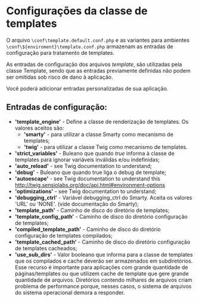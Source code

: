 # Configurações da classe de templates

O arquivo `\conf\template.default.conf.php` e as variantes para ambientes
`\conf\${enviroment}\template.conf.php` armazenam as entradas de configuração
para tratamento de templates.

As entradas de configuração dos arquivos *template*, são utilizadas pela classe
Template, sendo que as entradas previamente definidas não podem ser omitidas sob
risco de dano à aplicação.

Você poderá adicionar entradas personalizadas de sua aplicação.

## Entradas de configuração:

-   **'template_engine'** - Define a classe de renderização de templates. Os
valores aceitos são:
    -   **'smarty'** - para utilizar a classe Smarty como mecanismo de
    templates;
    -   **'twig'** - para utilizar a classe Twig como mecanismo de templates.
-   **'strict_variables'** - Buleano que quando *true* informa à classe de
templates para ignorar variáveis inválidas e/ou indefinidas;
-   **'auto_reload'** - see Twig documentation to understand;
-   **'debug'** - Buleano que quando true liga o debug de template;
-   **'autoescape'** - see Twig documentation to understand this
http://twig.sensiolabs.org/doc/api.html#environment-options
-   **'optimizations'** - see Twig documentation to understand;
-   **'debugging_ctrl'** - Variável debugging_ctrl do Smarty. Aceita os valores
'URL' ou 'NONE'. (vide documentação do Smarty);
-   **'template_path'** - Caminho de disco do diretório de templates;
-   **'template_config_path'** - Caminho de disco do diretório configuração de
templates;
-   **'compiled_template_path'** - Caminho de disco do diretório configuração de
templates compilados;
-   **'template_cached_path'** - Caminho de disco do diretório configuração de
templates cacheados;
-   **'use_sub_dirs'** - Valor booleano que informa para a classe de templates
que os compilados e cache deverão ser armazenados em subdiretórios. Esse recurso
é importante para aplicações com grande quantidade de páginas/templates ou que
utilizem cache de template que gere grande quantidade de arquivos. Diretórios
contendo milhares de arquivos criam problema de performance porque, nesses
casos, o sistema de arquivos do sistema operacional demora a responder.
